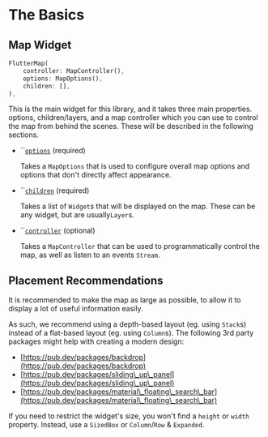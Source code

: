# The Basics

## Map Widget

```dart
FlutterMap(
    controller: MapController(),
    options: MapOptions(),
    children: [],
),
```

This is the main widget for this library, and it takes three main properties. options, children/layers, and a map controller which you can use to control the map from behind the scenes. These will be described in the following sections.

*   ``[`options`](options/) (required)

    Takes a `MapOptions` that is used to configure overall map options and options that don't directly affect appearance.
*   ``[`children`](layers/) (required)

    Takes a list of `Widget`s that will be displayed on the map. These can be any widget, but are usually`Layer`s.
*   ``[`controller`](controller.md) (optional)

    Takes a `MapController` that can be used to programmatically control the map, as well as listen to an events `Stream`.

## Placement Recommendations

It is recommended to make the map as large as possible, to allow it to display a lot of useful information easily.

As such, we recommend using a depth-based layout (eg. using `Stack`s) instead of a flat-based layout (eg. using `Column`s). The following 3rd party packages might help with creating a modern design:

* [https://pub.dev/packages/backdrop](https://pub.dev/packages/backdrop)
* [https://pub.dev/packages/sliding\_up\_panel](https://pub.dev/packages/sliding\_up\_panel)
* [https://pub.dev/packages/material\_floating\_search\_bar](https://pub.dev/packages/material\_floating\_search\_bar)

If you need to restrict the widget's size, you won't find a `height` or `width` property. Instead, use a `SizedBox` or `Column`/`Row` & `Expanded`.
